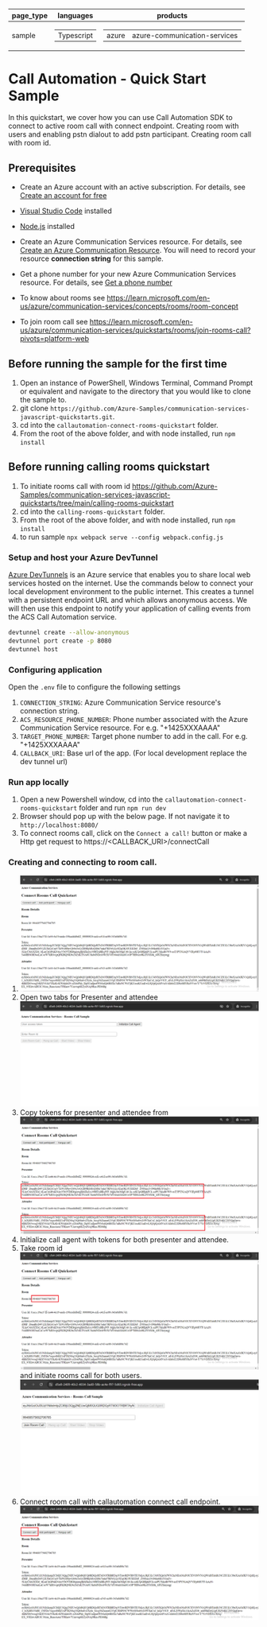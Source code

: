 
|page_type|languages|products
|---|---|---|
|sample|<table><tr><td>Typescript</tr></td></table>|<table><tr><td>azure</td><td>azure-communication-services</td></tr></table>|

# Call Automation - Quick Start Sample

In this quickstart, we cover how you can use Call Automation SDK to connect to active room call with connect endpoint. Creating room with users and enabling pstn dialout to add pstn participant.
Creating room call with room id.

## Prerequisites

- Create an Azure account with an active subscription. For details, see [Create an account for free](https://azure.microsoft.com/free/)
- [Visual Studio Code](https://code.visualstudio.com/download) installed
- [Node.js](https://nodejs.org/en/download) installed
- Create an Azure Communication Services resource. For details, see [Create an Azure Communication Resource](https://docs.microsoft.com/azure/communication-services/quickstarts/create-communication-resource). You will need to record your resource **connection string** for this sample.
- Get a phone number for your new Azure Communication Services resource. For details, see [Get a phone number](https://learn.microsoft.com/azure/communication-services/quickstarts/telephony/get-phone-number?tabs=windows&pivots=programming-language-csharp)

- To know about rooms see https://learn.microsoft.com/en-us/azure/communication-services/concepts/rooms/room-concept
- To join room call see https://learn.microsoft.com/en-us/azure/communication-services/quickstarts/rooms/join-rooms-call?pivots=platform-web

## Before running the sample for the first time

1. Open an instance of PowerShell, Windows Terminal, Command Prompt or equivalent and navigate to the directory that you would like to clone the sample to.
2. git clone `https://github.com/Azure-Samples/communication-services-javascript-quickstarts.git`.
3. cd into the `callautomation-connect-rooms-quickstart` folder.
4. From the root of the above folder, and with node installed, run `npm install`

## Before running calling rooms quickstart
1. To initiate rooms call with room id https://github.com/Azure-Samples/communication-services-javascript-quickstarts/tree/main/calling-rooms-quickstart
2. cd into the `calling-rooms-quickstart` folder.
3. From the root of the above folder, and with node installed, run `npm install`
4. to run sample `npx webpack serve --config webpack.config.js`

### Setup and host your Azure DevTunnel

[Azure DevTunnels](https://learn.microsoft.com/en-us/azure/developer/dev-tunnels/get-started?tabs=windows) is an Azure service that enables you to share local web services hosted on the internet. Use the commands below to connect your local development environment to the public internet. This creates a tunnel with a persistent endpoint URL and which allows anonymous access. We will then use this endpoint to notify your application of calling events from the ACS Call Automation service.

```bash
devtunnel create --allow-anonymous
devtunnel port create -p 8080
devtunnel host
```

### Configuring application

Open the `.env` file to configure the following settings

1. `CONNECTION_STRING`: Azure Communication Service resource's connection string.
2. `ACS_RESOURCE_PHONE_NUMBER`: Phone number associated with the Azure Communication Service resource. For e.g. "+1425XXXAAAA"
3. `TARGET_PHONE_NUMBER`: Target phone number to add in the call. For e.g. "+1425XXXAAAA"
4. `CALLBACK_URI`: Base url of the app. (For local development replace the dev tunnel url)

### Run app locally

1. Open a new Powershell window, cd into the `callautomation-connect-rooms-quickstart` folder and run `npm run dev`
2. Browser should pop up with the below page. If not navigate it to `http://localhost:8080/`
3. To connect rooms call, click on the `Connect a call!` button or make a Http get request to https://<CALLBACK_URI>/connectCall

### Creating and connecting to room call.

1. ![create room with user](./data/createRoom.png)
2. Open two tabs for Presenter and attendee  ![calling room quickstart](./data/callingRoomQuickstart.png) 
3. Copy tokens for presenter and attendee from ![tokens](./data/tokens.png)
4. Initialize call agent with tokens for both presenter and attendee.
5. Take room id ![room id](./data/roomId.png) and initiate rooms call for both users. ![join room call](./data/joinRoomCall.png)
6. Connect room call with callautomation connect call endpoint. ![connect room call](./data/connectCall.png)


